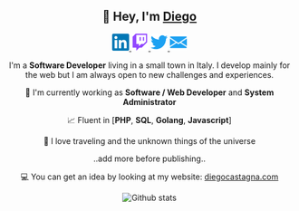 <div align="center">
<h2 align="center">👋 Hey, I'm <a href="https://www.diegocastagna.com/en/">Diego</a></h2>
<p align="center">
    <a href="https://www.linkedin.com/in/diegocastagna/">
        <img alt="Linkedin" width="30px" src="/images/linkedin.svg" />
    </a>
    <a href="https://www.twitch.tv/unwishingmoon">
        <img alt="Twitch" width="30px" src="/images/twitch.svg" />
    </a>
    <a href="https://twitter.com/_diegocastagna">
        <img alt="Twitter" width="30px" src="/images/twitter.svg" />
    </a>
    <a href="mailto:&#100;&#105;&#101;&#103;&#111;&#064;&#100;&#105;&#101;&#103;&#111;&#099;&#097;&#115;&#116;&#097;&#103;&#110;&#097;&#046;&#099;&#111;&#109;">
        <img alt="Email" width="30px" src="/images/email.svg" />
    </a>
</p>

I'm a **Software Developer** living in a small town in Italy. I develop mainly for the web but I am always open to new challenges and experiences.

🔭 I'm currently working as **Software / Web Developer** and **System Administrator**

📈 Fluent in [**PHP**, **SQL**, **Golang**, **Javascript**]

🚀 I love traveling and the unknown things of the universe

..add more before publishing..

💻 You can get an idea by looking at my website: <a href="https://www.diegocastagna.com/en/">diegocastagna.com</a>

<p align="center">
    <img alt="Github stats" src="https://github-readme-stats.unwishingmoon.vercel.app/api?username=UnwishingMoon&show_icons=true&hide_border=true" />
</p>
</div>

